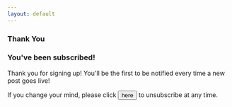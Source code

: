 ```yaml
---
layout: default
---
```


<section id="subscribed">
    <section id="intro" class="is-intro-section">
        <div class="background-image-wrapper is-dark">
            <div class="is-opaque" style="background-image: url('https://assets.bpwalters.com/images/bens_car_blog/wrx_interior_1.jpg');"></div>
        </div>
        <div class="container has-middle-text">
            <div class="item flex-100">
                <div class="intro-title">
                    <h1>Thank You</h1>
                </div>
            </div>
        </div>
    </section>
    <section id="details">
        <div class="container">
            <div class="item flex-100">
                <h1>You've been subscribed!</h1>
                <p>Thank you for signing up!  You'll be the first to be notified every time a new post goes live!</p>
                <div id="unsubscribe-prompt">
                    <form method="POST" id="unsubscribe-form">
                        <input type="hidden" name="email" id="unsubscribe-email">
                        <input type="hidden" name="message" value="Please remove me to the Ben's Car Blog mailing list!">
                        <input type="hidden" name="_next" value="/unsubscribed/" id="unsubscribe-callback">
                        <p>If you change your mind, please click <input type="submit" value="here" class="is-link"> to unsubscribe at any time.</p>
                    </form>
                </div>
            </div>
        </div>
    </section>
</section>
<script type="text/javascript">
    var unsubscribeForm =  document.getElementById('unsubscribe-form');
    var unsubscribePrompt = document.getElementById('unsubscribe-prompt');
    var unsubscribeEmail = document.getElementById('unsubscribe-email');
    var unsubscribeCallback = document.getElementById('unsubscribe-callback');
    var emailParam = getParameterByName('email');

    unsubscribeForm.setAttribute('action', '//formspree.io/' + 'unsubscribe' + '@' + 'benscarblog' + '.' + 'com');

    if (emailParam) {
        unsubscribePrompt.style.display = 'block';
        unsubscribeEmail.value = emailParam;
        unsubscribeCallback.value = unsubscribeCallback.value + '?email=' + emailParam;
    }
    else {
        window.location.href = '/';
    }

    function getParameterByName(name) {
        url = window.location.href;
        name = name.replace(/[\[\]]/g, "\\$&");
        var regex = new RegExp("[?&]" + name + "(=([^&#]*)|&|#|$)"),
            results = regex.exec(url);
        if (!results) return null;
        if (!results[2]) return '';
        return decodeURIComponent(results[2].replace(/\+/g, " "));
    }
</script>